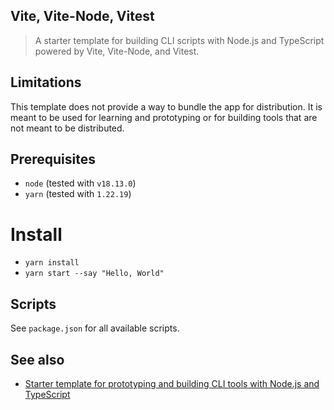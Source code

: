 Vite, Vite-Node, Vitest
----

> A starter template for building CLI scripts with Node.js and TypeScript powered by Vite, Vite-Node, and Vitest.

## Limitations

This template does not provide a way to bundle the app for distribution. It is meant to be used for learning and
prototyping or for building tools that are not meant to be distributed.

## Prerequisites

- `node` (tested with `v18.13.0`)
- `yarn` (tested with `1.22.19`)

# Install

- `yarn install`
- `yarn start --say "Hello, World"`

## Scripts

See `package.json` for all available scripts.

## See also

- [Starter template for prototyping and building CLI tools with Node.js and TypeScript](http://blog.codeleak.pl)
